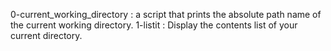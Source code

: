 0-current_working_directory : a script that prints the absolute path name of the current working directory.
1-listit : Display the contents list of your current directory.
